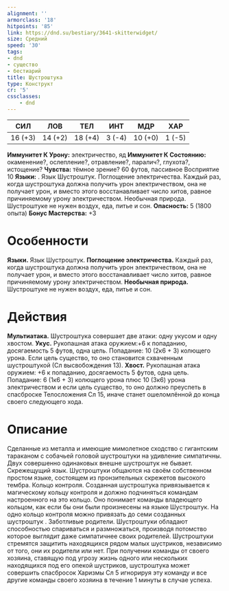 ```yaml
---
alignment: ''
armorclass: '18'
hitpoints: '85'
link: https://dnd.su/bestiary/3641-skitterwidget/
size: Средний
speed: '30'
tags:
- dnd
- существо
- бестиарий
title: Шустроштука
type: Конструкт
cr: '5'
cssclasses:
    - dnd
---
```



| СИЛ | ЛОВ | ТЕЛ | ИНТ | МДР | ХАР |
|---|---|---|---|---|---|
| 16 (+3) | 14 (+2) | 18 (+4) | 3 (-4) | 10 (+0) | 1 (-5) |
**Иммунитет К Урону:** электричество, яд
**Иммунитет К Состоянию:** окаменение?, ослепление?, отравление?, паралич?, глухота?, истощение?
**Чувства:** тёмное зрение? 60 футов, пассивное Восприятие 10
**Языки:** . Язык Шустроштук.
Поглощение электричества. Каждый раз, когда шустроштука должна получить урон электричеством, она не получает урон, и вместо этого восстанавливает число хитов, равное причиняемому урону электричеством.
Необычная природа. Шустроштуке не нужен воздух, еда, питье и сон.
**Опасность:** 5 (1800 опыта)
**Бонус Мастерства:** +3


# Особенности
**Языки.** Язык Шустроштук.
**Поглощение электричества.** Каждый раз, когда шустроштука должна получить урон электричеством, она не получает урон, и вместо этого восстанавливает число хитов, равное причиняемому урону электричеством.
**Необычная природа.** Шустроштуке не нужен воздух, еда, питье и сон.


# Действия
**Мультиатака.** Шустроштука совершает две атаки: одну укусом и одну хвостом.
**Укус.** Рукопашная атака оружием:+6 к попаданию, досягаемость 5 футов, одна цель. Попадание: 10 (2к6 + 3) колющего урона. Если цель существо, то оно становится схваченным шустроштукой (Сл высвобождения 13).
**Хвост.** Рукопашная атака оружием: +6 к попаданию, досягаемость 5 футов, одна цель. Попадание: 6 (1к6 + 3) колющего урона плюс 10 (3к6) урона электричеством и если цель существо, то оно должно преуспеть в спасброске Телосложения Сл 15, иначе станет ошеломлённой до конца своего следующего хода.


# Описание
Сделанные из металла и имеющие мимолетное сходство с гигантским тараканом с собачьей головой шустроштуки на удивление симпатичны. Двух совершенно одинаковых внешне шустроштук не бывает. Скрежещущий язык. Шустроштуки общаются на своём собственном простом языке, состоящем из пронзительных скрежетов высокого тембра. Кольцо контроля. Созданная шустроштука привязывается к магическому кольцу контроля и должно подчиняться командам настроенного на это кольцо. Оно понимает команды владеющего кольцом, как если бы они были произнесены на языке Шустроштук. На одно кольцо контроля можно привязать до семи созданных шустроштук . Заботливые родители. Шустроштуки обладают способностью спариваться и размножаться, производя потомство которое выглядит даже симпатичнее своих родителей. Шустроштуки стремятся защитить находящихся рядом малых шустриков, независимо от того, они их родители или нет. При получении команды от своего хозяина, ставящую под угрозу жизнь одного или нескольких находящихся под его опекой шустриков, шустроштука может совершить спасбросок Харизмы Сл 5 игнорируя эту команду и все другие команды своего хозяина в течение 1 минуты в случае успеха.